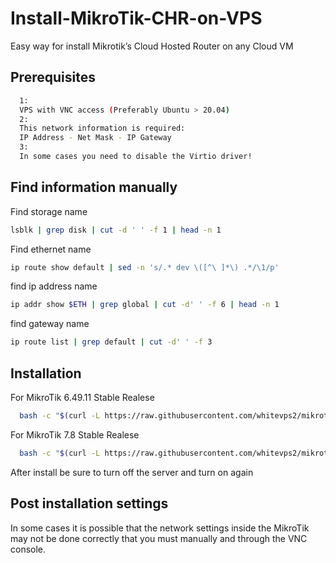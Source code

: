 # Install-MikroTik-CHR-on-VPS
Easy way for install Mikrotik’s Cloud Hosted Router on any Cloud VM

## Prerequisites

```bash
  1:
  VPS with VNC access (Preferably Ubuntu > 20.04)
  2:
  This network information is required:
  IP Address - Net Mask - IP Gateway
  3:
  In some cases you need to disable the Virtio driver!
```

## Find information manually
Find storage name
```bash
lsblk | grep disk | cut -d ' ' -f 1 | head -n 1
```
Find ethernet name
```bash
ip route show default | sed -n 's/.* dev \([^\ ]*\) .*/\1/p'
```
find ip address name
```bash
ip addr show $ETH | grep global | cut -d' ' -f 6 | head -n 1
```
find gateway name
```bash
ip route list | grep default | cut -d' ' -f 3
```
## Installation

For MikroTik 6.49.11 Stable Realese

```bash
  bash -c "$(curl -L https://raw.githubusercontent.com/whitevps2/mikrotik/main/mik-ros6.sh)"
```

For MikroTik 7.8 Stable Realese

```bash
  bash -c "$(curl -L https://raw.githubusercontent.com/whitevps2/mikrotik/main/mik-ros7.sh)"
```

After install be sure to turn off the server and turn on again
## Post installation settings

In some cases it is possible that the network settings inside the MikroTik may not be done correctly that you must manually and through the VNC console.
